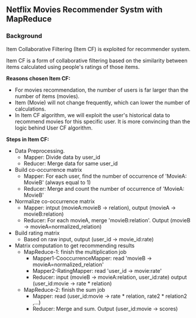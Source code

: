 ## Netflix Movies Recommender Systm with MapReduce

### Background
Item Collaborative Filtering (Item CF) is exploited for recommender system.

Item CF is a form of collaborative filtering based on the similarity between items 
calculated using people's ratings of those items.

**Reasons chosen Item CF:**
- For movies recommendation, the number of users is far larger than the number of items (movies).
- Item (Movie) will not change frequently, which can lower the number of calculations.
- In Item CF algorithm, we will exploit the user's historical data to recommend movies for this specific user. 
It is more convincing than the logic behind User CF algorithm.

**Steps in Item CF:**
- Data Preprocessing.
    * Mapper: Divide data by user_id
    * Reducer: Merge data for same user_id
- Build co-occurrence matrix
    * Mapper: For each user, find the number of occurrence of 'MovieA: MovieB' (always equal to 1)
    * Reducer: Merge and count the number of occurrence of 'MovieA: MovieB'
- Normalize co-occurrence matrix
    * Mapper: intput (movieA:movieB -> relation), output (movieA -> movieB:relation)
    * Reducer:  For each movieA, merge 'movieB:relation'. Output (movieB -> movieA=normalized_relation) 
- Build rating matrix   
    * Based on raw input, output (user_id -> movie_id:rate) 
- Matrix computation to get recommending results
    * MapReduce-1: finish the multiplication job
        * Mapper1-CooccurrenceMapper: read 'movieB -> movieA=normalized_relation'
        * Mapper2-RatingMapper: read 'user_id -> movie:rate'
        * Reducer: 
            input (movieB -> movieA:relation, user_id:rate)
            output (user_id:movie -> rate * relation)  
    * MapReduce-2: finish the sum job
        * Mapper: read (user_id:movie -> rate * relation, rate2 * relation2 ,...)  
        * Reducer: Merge and sum. Output (user_id:movie -> scores)
